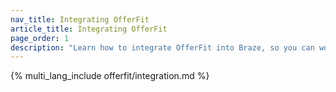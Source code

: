 ```yaml
---
nav_title: Integrating OfferFit
article_title: Integrating OfferFit
page_order: 1
description: "Learn how to integrate OfferFit into Braze, so you can work with OfferFit's AI Expert Services team to build uses cases, so you can leverage AI to make 1:1 decisions that maximize any business metric."
---
```


{% multi_lang_include offerfit/integration.md %}
